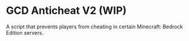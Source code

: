 # GCD Anticheat V2 (WIP)
 A script that prevents players from cheating in certain Minecraft: Bedrock Edition servers.
